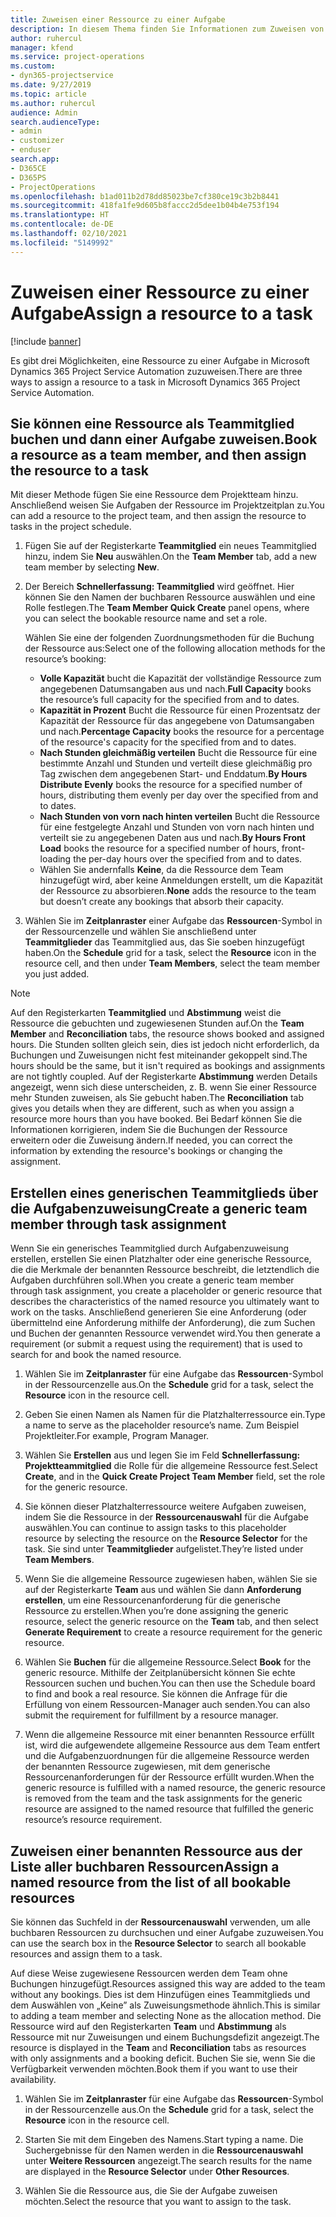 ```yaml
---
title: Zuweisen einer Ressource zu einer Aufgabe
description: In diesem Thema finden Sie Informationen zum Zuweisen von Ressourcen zu Aufgaben.
author: ruhercul
manager: kfend
ms.service: project-operations
ms.custom:
- dyn365-projectservice
ms.date: 9/27/2019
ms.topic: article
ms.author: ruhercul
audience: Admin
search.audienceType:
- admin
- customizer
- enduser
search.app:
- D365CE
- D365PS
- ProjectOperations
ms.openlocfilehash: b1ad011b2d78dd85023be7cf380ce19c3b2b8441
ms.sourcegitcommit: 418fa1fe9d605b8faccc2d5dee1b04b4e753f194
ms.translationtype: HT
ms.contentlocale: de-DE
ms.lasthandoff: 02/10/2021
ms.locfileid: "5149992"
---
```

# <a name="assign-a-resource-to-a-task"></a><span data-ttu-id="79b97-103">Zuweisen einer Ressource zu einer Aufgabe</span><span class="sxs-lookup"><span data-stu-id="79b97-103">Assign a resource to a task</span></span>

[!include [banner](../includes/psa-now-project-operations.md)]

<span data-ttu-id="79b97-104">Es gibt drei Möglichkeiten, eine Ressource zu einer Aufgabe in Microsoft Dynamics 365 Project Service Automation zuzuweisen.</span><span class="sxs-lookup"><span data-stu-id="79b97-104">There are three ways to assign a resource to a task in Microsoft Dynamics 365 Project Service Automation.</span></span>

## <a name="book-a-resource-as-a-team-member-and-then-assign-the-resource-to-a-task"></a><span data-ttu-id="79b97-105">Sie können eine Ressource als Teammitglied buchen und dann einer Aufgabe zuweisen.</span><span class="sxs-lookup"><span data-stu-id="79b97-105">Book a resource as a team member, and then assign the resource to a task</span></span>

<span data-ttu-id="79b97-106">Mit dieser Methode fügen Sie eine Ressource dem Projektteam hinzu. Anschließend weisen Sie Aufgaben der Ressource im Projektzeitplan zu.</span><span class="sxs-lookup"><span data-stu-id="79b97-106">You can add a resource to the project team, and then assign the resource to tasks in the project schedule.</span></span>

1. <span data-ttu-id="79b97-107">Fügen Sie auf der Registerkarte **Teammitglied** ein neues Teammitglied hinzu, indem Sie **Neu** auswählen.</span><span class="sxs-lookup"><span data-stu-id="79b97-107">On the **Team Member** tab, add a new team member by selecting **New**.</span></span> 

2. <span data-ttu-id="79b97-108">Der Bereich **Schnellerfassung: Teammitglied** wird geöffnet. Hier können Sie den Namen der buchbaren Ressource auswählen und eine Rolle festlegen.</span><span class="sxs-lookup"><span data-stu-id="79b97-108">The **Team Member Quick Create** panel opens, where you can select the bookable resource name and set a role.</span></span> 

    <span data-ttu-id="79b97-109">Wählen Sie eine der folgenden Zuordnungsmethoden für die Buchung der Ressource aus:</span><span class="sxs-lookup"><span data-stu-id="79b97-109">Select one of the following allocation methods for the resource’s booking:</span></span>

    - <span data-ttu-id="79b97-110">**Volle Kapazität** bucht die Kapazität der vollständige Ressource zum angegebenen Datumsangaben aus und nach.</span><span class="sxs-lookup"><span data-stu-id="79b97-110">**Full Capacity** books the resource’s full capacity for the specified from and to dates.</span></span>
    - <span data-ttu-id="79b97-111">**Kapazität in Prozent** Bucht die Ressource für einen Prozentsatz der Kapazität der Ressource für das angegebene von Datumsangaben und nach.</span><span class="sxs-lookup"><span data-stu-id="79b97-111">**Percentage Capacity** books the resource for a percentage of the resource's capacity for the specified from and to dates.</span></span>
    - <span data-ttu-id="79b97-112">**Nach Stunden gleichmäßig verteilen** Bucht die Ressource für eine bestimmte Anzahl und Stunden und verteilt diese gleichmäßig pro Tag zwischen dem angegebenen Start- und Enddatum.</span><span class="sxs-lookup"><span data-stu-id="79b97-112">**By Hours Distribute Evenly** books the resource for a specified number of hours, distributing them evenly per day over the specified from and to dates.</span></span>
    - <span data-ttu-id="79b97-113">**Nach Stunden von vorn nach hinten verteilen** Bucht die Ressource für eine festgelegte Anzahl und Stunden von vorn nach hinten und verteilt sie zu angegebenen Daten aus und nach.</span><span class="sxs-lookup"><span data-stu-id="79b97-113">**By Hours Front Load** books the resource for a specified number of hours, front-loading the per-day hours over the specified from and to dates.</span></span>
    - <span data-ttu-id="79b97-114">Wählen Sie andernfalls **Keine**, da die Ressource dem Team hinzugefügt wird, aber keine Anmeldungen erstellt, um die Kapazität der Ressource zu absorbieren.</span><span class="sxs-lookup"><span data-stu-id="79b97-114">**None** adds the resource to the team but doesn’t create any bookings that absorb their capacity.</span></span>

3. <span data-ttu-id="79b97-115">Wählen Sie im **Zeitplanraster** einer Aufgabe das **Ressourcen**-Symbol in der Ressourcenzelle und wählen Sie anschließend unter **Teammitglieder** das Teammitglied aus, das Sie soeben hinzugefügt haben.</span><span class="sxs-lookup"><span data-stu-id="79b97-115">On the **Schedule** grid for a task, select the **Resource** icon in the resource cell, and then under **Team Members**, select the team member you just added.</span></span> 

> [!NOTE]
> <span data-ttu-id="79b97-116">Auf den Registerkarten **Teammitglied** und **Abstimmung** weist die Ressource die gebuchten und zugewiesenen Stunden auf.</span><span class="sxs-lookup"><span data-stu-id="79b97-116">On the **Team Member** and **Reconciliation** tabs, the resource shows booked and assigned hours.</span></span> <span data-ttu-id="79b97-117">Die Stunden sollten gleich sein, dies ist jedoch nicht erforderlich, da Buchungen und Zuweisungen nicht fest miteinander gekoppelt sind.</span><span class="sxs-lookup"><span data-stu-id="79b97-117">The hours should be the same, but it isn't required as bookings and assignments are not tightly coupled.</span></span> <span data-ttu-id="79b97-118">Auf der Registerkarte **Abstimmung** werden Details angezeigt, wenn sich diese unterscheiden, z. B. wenn Sie einer Ressource mehr Stunden zuweisen, als Sie gebucht haben.</span><span class="sxs-lookup"><span data-stu-id="79b97-118">The **Reconciliation** tab gives you details when they are different, such as when you assign a resource more hours than you have booked.</span></span> <span data-ttu-id="79b97-119">Bei Bedarf können Sie die Informationen korrigieren, indem Sie die Buchungen der Ressource erweitern oder die Zuweisung ändern.</span><span class="sxs-lookup"><span data-stu-id="79b97-119">If needed, you can correct the information by extending the resource's bookings or changing the assignment.</span></span>

## <a name="create-a-generic-team-member-through-task-assignment"></a><span data-ttu-id="79b97-120">Erstellen eines generischen Teammitglieds über die Aufgabenzuweisung</span><span class="sxs-lookup"><span data-stu-id="79b97-120">Create a generic team member through task assignment</span></span>

<span data-ttu-id="79b97-121">Wenn Sie ein generisches Teammitglied durch Aufgabenzuweisung erstellen, erstellen Sie einen Platzhalter oder eine generische Ressource, die die Merkmale der benannten Ressource beschreibt, die letztendlich die Aufgaben durchführen soll.</span><span class="sxs-lookup"><span data-stu-id="79b97-121">When you create a generic team member through task assignment, you create a placeholder or generic resource that describes the characteristics of the named resource you ultimately want to work on the tasks.</span></span> <span data-ttu-id="79b97-122">Anschließend generieren Sie eine Anforderung (oder übermittelnd eine Anforderung mithilfe der Anforderung), die zum Suchen und Buchen der genannten Ressource verwendet wird.</span><span class="sxs-lookup"><span data-stu-id="79b97-122">You then generate a requirement (or submit a request using the requirement) that is used to search for and book the named resource.</span></span>

1. <span data-ttu-id="79b97-123">Wählen Sie im **Zeitplanraster** für eine Aufgabe das **Ressourcen**-Symbol in der Ressourcenzelle aus.</span><span class="sxs-lookup"><span data-stu-id="79b97-123">On the **Schedule** grid for a task, select the **Resource** icon in the resource cell.</span></span>

2. <span data-ttu-id="79b97-124">Geben Sie einen Namen als Namen für die Platzhalterressource ein.</span><span class="sxs-lookup"><span data-stu-id="79b97-124">Type a name to serve as the placeholder resource’s name.</span></span> <span data-ttu-id="79b97-125">Zum Beispiel Projektleiter.</span><span class="sxs-lookup"><span data-stu-id="79b97-125">For example, Program Manager.</span></span>

3. <span data-ttu-id="79b97-126">Wählen Sie **Erstellen** aus und legen Sie im Feld **Schnellerfassung: Projektteammitglied** die Rolle für die allgemeine Ressource fest.</span><span class="sxs-lookup"><span data-stu-id="79b97-126">Select **Create**, and in the **Quick Create Project Team Member** field, set the role for the generic resource.</span></span>

4. <span data-ttu-id="79b97-127">Sie können dieser Platzhalterressource weitere Aufgaben zuweisen, indem Sie die Ressource in der **Ressourcenauswahl** für die Aufgabe auswählen.</span><span class="sxs-lookup"><span data-stu-id="79b97-127">You can continue to assign tasks to this placeholder resource by selecting the resource on the **Resource Selector** for the task.</span></span> <span data-ttu-id="79b97-128">Sie sind unter **Teammitglieder** aufgelistet.</span><span class="sxs-lookup"><span data-stu-id="79b97-128">They’re listed under **Team Members**.</span></span>

5. <span data-ttu-id="79b97-129">Wenn Sie die allgemeine Ressource zugewiesen haben, wählen Sie sie auf der Registerkarte **Team** aus und wählen Sie dann **Anforderung erstellen**, um eine Ressourcenanforderung für die generische Ressource zu erstellen.</span><span class="sxs-lookup"><span data-stu-id="79b97-129">When you’re done assigning the generic resource, select the generic resource on the **Team** tab, and then select **Generate Requirement** to create a resource requirement for the generic resource.</span></span>

6. <span data-ttu-id="79b97-130">Wählen Sie **Buchen** für die allgemeine Ressource.</span><span class="sxs-lookup"><span data-stu-id="79b97-130">Select **Book** for the generic resource.</span></span> <span data-ttu-id="79b97-131">Mithilfe der Zeitplanübersicht können Sie echte Ressourcen suchen und buchen.</span><span class="sxs-lookup"><span data-stu-id="79b97-131">You can then use the Schedule board to find and book a real resource.</span></span> <span data-ttu-id="79b97-132">Sie können die Anfrage für die Erfüllung von einem Ressourcen-Manager auch senden.</span><span class="sxs-lookup"><span data-stu-id="79b97-132">You can also submit the requirement for fulfillment by a resource manager.</span></span>

7. <span data-ttu-id="79b97-133">Wenn die allgemeine Ressource mit einer benannten Ressource erfüllt ist, wird die aufgewendete allgemeine Ressource aus dem Team entfert und die Aufgabenzuordnungen für die allgemeine Ressource werden der benannten Ressource zugewiesen, mit dem generische Ressourcenanforderungen für der Ressource erfüllt wurden.</span><span class="sxs-lookup"><span data-stu-id="79b97-133">When the generic resource is fulfilled with a named resource, the generic resource is removed from the team and the task assignments for the generic resource are assigned to the named resource that fulfilled the generic resource’s resource requirement.</span></span>

## <a name="assign-a-named-resource-from-the-list-of-all-bookable-resources"></a><span data-ttu-id="79b97-134">Zuweisen einer benannten Ressource aus der Liste aller buchbaren Ressourcen</span><span class="sxs-lookup"><span data-stu-id="79b97-134">Assign a named resource from the list of all bookable resources</span></span>

<span data-ttu-id="79b97-135">Sie können das Suchfeld in der **Ressourcenauswahl** verwenden, um alle buchbaren Ressourcen zu durchsuchen und einer Aufgabe zuzuweisen.</span><span class="sxs-lookup"><span data-stu-id="79b97-135">You can use the search box in the **Resource Selector** to search all bookable resources and assign them to a task.</span></span>

<span data-ttu-id="79b97-136">Auf diese Weise zugewiesene Ressourcen werden dem Team ohne Buchungen hinzugefügt.</span><span class="sxs-lookup"><span data-stu-id="79b97-136">Resources assigned this way are added to the team without any bookings.</span></span> <span data-ttu-id="79b97-137">Dies ist dem Hinzufügen eines Teammitglieds und dem Auswählen von „Keine” als Zuweisungsmethode ähnlich.</span><span class="sxs-lookup"><span data-stu-id="79b97-137">This is similar to adding a team member and selecting None as the allocation method.</span></span> <span data-ttu-id="79b97-138">Die Ressource wird auf den Registerkarten **Team** und **Abstimmung** als Ressource mit nur Zuweisungen und einem Buchungsdefizit angezeigt.</span><span class="sxs-lookup"><span data-stu-id="79b97-138">The resource is displayed in the **Team** and **Reconciliation** tabs as resources with only assignments and a booking deficit.</span></span> <span data-ttu-id="79b97-139">Buchen Sie sie, wenn Sie die Verfügbarkeit verwenden möchten.</span><span class="sxs-lookup"><span data-stu-id="79b97-139">Book them if you want to use their availability.</span></span>

1. <span data-ttu-id="79b97-140">Wählen Sie im **Zeitplanraster** für eine Aufgabe das **Ressourcen**-Symbol in der Ressourcenzelle aus.</span><span class="sxs-lookup"><span data-stu-id="79b97-140">On the **Schedule** grid for a task, select the **Resource** icon in the resource cell.</span></span>

2. <span data-ttu-id="79b97-141">Starten Sie mit dem Eingeben des Namens.</span><span class="sxs-lookup"><span data-stu-id="79b97-141">Start typing a name.</span></span> <span data-ttu-id="79b97-142">Die Suchergebnisse für den Namen werden in die **Ressourcenauswahl** unter **Weitere Ressourcen** angezeigt.</span><span class="sxs-lookup"><span data-stu-id="79b97-142">The search results for the name are displayed in the **Resource Selector** under **Other Resources**.</span></span>

3. <span data-ttu-id="79b97-143">Wählen Sie die Ressource aus, die Sie der Aufgabe zuweisen möchten.</span><span class="sxs-lookup"><span data-stu-id="79b97-143">Select the resource that you want to assign to the task.</span></span>

